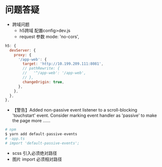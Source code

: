 # 问题答疑

- 跨域问题
  - h5跨域 配置config>dev.js
  - request 参数 mode: 'no-cors',

```js
h5: {
  devServer: {
    proxy: {
      '/app-web': {
        target: 'http://10.199.209.111:8081',
        // pathRewrite: {
        //   '^/app-web': '/app-web',
        // },
        changeOrigin: true,
      },
    },
  },
},
```

- 【警告】Added non-passive event listener to a scroll-blocking 'touchstart' event. Consider marking event handler as 'passive' to make the page more ......

```s
# npm
$ yarn add default-passive-events
# -app.ts 
# import 'default-passive-events';
```

- scss 引入必须绝对路径
- 图片 import 必须相对路径
